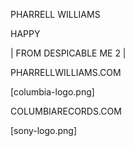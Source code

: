 <!-- FRONT -->

PHARRELL WILLIAMS

HAPPY

| FROM DESPICABLE ME 2 |

<!-- BACK -->




PHARRELLWILLIAMS.COM

[columbia-logo.png]

COLUMBIARECORDS.COM

[sony-logo.png]
